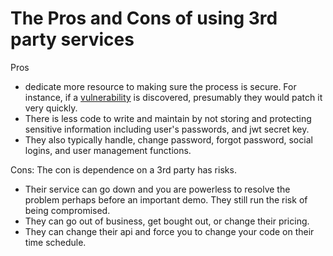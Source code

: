 # The Pros and Cons of using 3rd party services

Pros
- dedicate more resource to making sure the process is secure.  For instance, if a [vulnerability](https://auth0.com/blog/critical-vulnerabilities-in-json-web-token-libraries/) is discovered, presumably they would patch it very quickly.  
- There is less code to write and maintain by not storing and protecting sensitive information including user's passwords, and jwt secret key. 
- They also typically handle, change password, forgot password, social logins, and user management functions. 

Cons: 
The con is dependence on a 3rd party has risks. 
- Their service can go down and you are powerless to resolve the problem perhaps before an important demo. They still run the risk of being compromised.  
- They can go out of business, get bought out, or change their pricing. 
- They can change their api and force you to change your code on their time schedule. 
